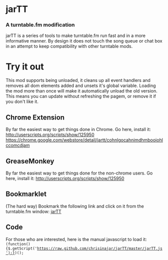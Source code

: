 # jarTT
### A turntable.fm modification
jarTT is a series of tools to make turntable.fm run fast and in a more informative manner.
By design it does not touch the song queue or chat box in an attempt to keep compatibility 
with other turntable mods.

# Try it out
This mod supports being unloaded, it cleans up all event handlers and removes all dom elements added and unsets it's global variable. Loading the mod more than once will make it automatically unload the old version. This means you can update without refreshing the pagem, or remove it if you don't like it.

## Chrome Extension
By far the easiest way to get things done in Chrome. Go here, install it: http://userscripts.org/scripts/show/125950
https://chrome.google.com/webstore/detail/jartt/cohnlgocahnimdhmbooiohlccomcdjam

## GreaseMonkey
By far the easiest way to get things done for the non-chrome users. Go here, install it: http://userscripts.org/scripts/show/125950

## Bookmarklet
(The hard way)
Bookmark the following link and click on it from the turntable.fm window: <a href="javascript:(function(){$.getScript('https://raw.github.com/chrisinajar/jarTT/master/jarTT.js');})();" > jarTT </a>

## Code
For those who are interested, here is the manual javascript to load it:
<code>
(function(){$.getScript('https://raw.github.com/chrisinajar/jarTT/master/jarTT.js');})();
</code>